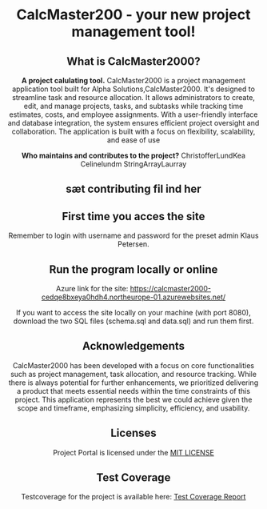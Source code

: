 <div align=center> <img width="711" ![Screenshot](src/main/resources/static/static/images/Skærmbillede 2024-12-18 135055.png)
 </div>

# CalcMaster200 - your new project management tool!


## What is CalcMaster2000?
**A project calulating tool.**
CalcMaster2000 is a project management application tool built for Alpha Solutions,CalcMaster2000. It's designed to streamline task and resource allocation. It allows administrators to create, edit, and manage projects, tasks, and subtasks while tracking time estimates, costs, and employee assignments. With a user-friendly interface and database integration, the system ensures efficient project oversight and collaboration. The application is built with a focus on flexibility, scalability, and ease of use

**Who maintains and contributes to the project?** 
ChristofferLundKea
Celinelundm
StringArrayLaurray

## sæt contributing fil ind her

## First time you acces the site
Remember to login with username and password for the preset admin Klaus Petersen.

## Run the program locally or online
Azure link for the site: https://calcmaster2000-cedqe8bxeya0hdh4.northeurope-01.azurewebsites.net/
<div>
If you want to access the site locally on your machine (with port 8080), download the two SQL files (schema.sql and data.sql) and run them first. 

## Acknowledgements
CalcMaster2000 has been developed with a focus on core functionalities such as project management, task allocation, and resource tracking. While there is always potential for further enhancements, we prioritized delivering a product that meets essential needs within the time constraints of this project. This application represents the best we could achieve given the scope and timeframe, emphasizing simplicity, efficiency, and usability.

## Licenses
Project Portal is licensed under the [MIT LICENSE](https://github.com/ChristofferLundKEA/CalcMaster2000/blob/master/LICENSE)

## Test Coverage
Testcoverage for the project is available here: 
[Test Coverage Report](https://christofferlundkea.github.io/CalcMaster2000/test-coverage-report/)
